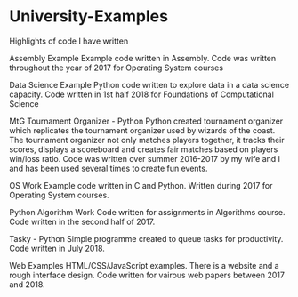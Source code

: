 # University-Examples
Highlights of code I have written

Assembly Example
Example code written in Assembly. Code was written throughout the year of 2017 for Operating System courses

Data Science Example
Python code written to explore data in a data science capacity. Code written in 1st half 2018 for Foundations of Computational Science

MtG Tournament Organizer - Python
Python created tournament organizer which replicates the tournament organizer used by wizards of the coast.
The tournament organizer not only matches players together, it tracks their scores, displays a scoreboard and creates fair matches
based on players win/loss ratio.
    Code was written over summer 2016-2017 by my wife and I and has been used several times to create fun events.
  
OS Work
Example code written in C and Python. Written during 2017 for Operating System courses.

Python Algorithm Work
Code written for assignments in Algorithms course. Code written in the second half of 2017.

Tasky - Python
Simple programme created to queue tasks for productivity. Code written in July 2018.

Web Examples
HTML/CSS/JavaScript examples. There is a website and a rough interface design. Code written for vairous web papers between 2017 and 2018.
